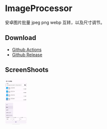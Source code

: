# ImageProcessor

安卓图片批量 jpeg png webp 互转，以及尺寸调节。

## Download

- [Github Actions](https://github.com/jing332/ImageProcessor/actions)
- [Github Release](https://github.com/jing332/ImageProcessor/releases)

## ScreenShoots

<img src="./images/1.jpg" height="150px">
